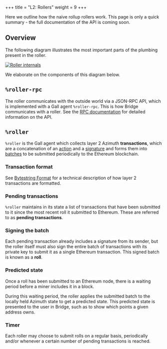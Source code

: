 +++
title = "L2: Rollers"
weight = 9
+++

Here we outline how the naive rollup rollers work. This page is only a quick
summary - the full documentation of the API is coming soon.

## Overview

The following diagram illustrates the most important parts of the plumbing
present in the roller.

[![Roller internals](https://media.urbit.org/docs/layer2/roller-internal.png)](https://media.urbit.org/docs/layer2/roller-internal.png)

We elaborate on the components of this diagram below.

## `%roller-rpc`

The roller communicates with the outside world via a JSON-RPC API, which is
implemented with a Gall agent `%roller-rpc`. This is how Bridge communicates
with a roller. See the [RPC
documentation](https://documenter.getpostman.com/view/16338962/Tzm3nx7x#5a698656-8e7e-433f-9eff-1c6047b9eace)
for detailed information on the API.

## `%roller`

`%roller` is the Gall agent which collects layer 2 Azimuth **transactions**, which
are a concatenation of an
[action](/reference/azimuth/l2/bytestring#actions) and a
[signature](/reference/azimuth/l2/bytestring#signatures) and forms them into
[batches](/reference/azimuth/l2/bytestring#batch) to be submitted periodically to the
Ethereum blockchain.

### Transaction format

See [Bytestring Format](/reference/azimuth/l2/bytestring) for a technical description of
how layer 2 transactions are formatted.

### Pending transactions

`%roller` maintains in its state a list of transactions that have been submitted
to it since the most recent roll it submitted to Ethereum. These are referred to as
**pending transactions**.

### Signing the batch

Each pending transaction already includes a signature from its sender, but the roller
itself must also sign the entire batch of transactions with its private key to
submit it as a single Ethereum transaction. This signed batch is known as a **roll**.

### Predicted state

Once a roll has been submitted to an Ethereum node, there is a waiting period
before a miner includes it in a block.

During this waiting period, the roller applies the submitted batch to the
locally held Azimuth state to get a predicted state. This predicted state is
presented to the user in Bridge, such as to show which points a given address owns.

### Timer

Each roller may choose to submit rolls on a regular basis, periodically
and/or whenever a certain number of pending transactions is reached.

